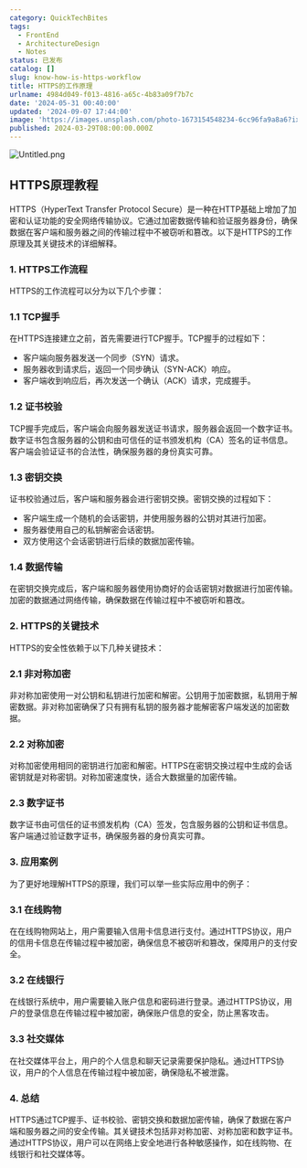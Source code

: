 ```yaml
---
category: QuickTechBites
tags:
  - FrontEnd
  - ArchitectureDesign
  - Notes
status: 已发布
catalog: []
slug: know-how-is-https-workflow
title: HTTPS的工作原理
urlname: 4984d049-f013-4816-a65c-4b83a09f7b7c
date: '2024-05-31 00:40:00'
updated: '2024-09-07 17:44:00'
image: 'https://images.unsplash.com/photo-1673154548234-6cc96fa9a8a6?ixlib=rb-4.0.3&q=85&fm=jpg&crop=entropy&cs=srgb'
published: 2024-03-29T08:00:00.000Z
---
```


![Untitled.png](https://prod-files-secure.s3.us-west-2.amazonaws.com/5d24fe63-e567-4804-86f9-9fdc62e13082/2950c759-0255-4c0a-becc-122aae8c82c0/Untitled.png?X-Amz-Algorithm=AWS4-HMAC-SHA256&X-Amz-Content-Sha256=UNSIGNED-PAYLOAD&X-Amz-Credential=ASIAZI2LB466WLGUE2KK%2F20250204%2Fus-west-2%2Fs3%2Faws4_request&X-Amz-Date=20250204T053615Z&X-Amz-Expires=3600&X-Amz-Security-Token=IQoJb3JpZ2luX2VjEA0aCXVzLXdlc3QtMiJGMEQCIHzFIUIqOP8GbuyZ8APX12vHYcVxlVOcgPCnUdMnPF5cAiBapM6lPELb1%2Bv3%2BQOnSAaS66d%2FuyF6t2XVPypgu4q%2FSCr%2FAwgmEAAaDDYzNzQyMzE4MzgwNSIMUspkGK0PDm5%2FNSSWKtwDlsTdlYPCBDveWOtVRhEArP8bxTEGew9B6WGCP7nf1GudAaIzOj5Gfybim2varGj44wQ2V%2BaSICfbR%2FSwrMIGMecKkcvAgHuPrtShoMoIfRM9eSInEyV6Kz9THu0guMufsGShhXVEk3sT8%2B71v%2Fw6Rz4%2BHcBunQPHXH77ueUSx8BwQsH7zRz%2BK7myySRgS6pXaZl8I4hgMhPZfOpmnsDkeqR9JZY9TRFjPW6cSnNT%2BhTHU76vkkAMPwr2OgbJA0PGBMPHv%2B%2BNHs8XSEPi7gHZVd4ZEw%2FgrYjeOU%2FCZ62ehJWi%2BVPjrgcN66MxsKuikm0ExRCx7h1Hm9bZ99RnNj1xpEy8a1RMmkNml3hr0jrnEozWDbd8LfKu3gNZ2%2BWa%2BCtQSXeR1lZ1abEUP2L2e0mwCqqUk2rRKQUgjn905OWpXoCU9Fe1wcsnJp350odfZr4S0jVcr%2BavWzJ8TlrxnsQUZzLWDNUpumLfjlw2z%2F5HLAcmswfe4oLjtUIcg%2FC0PaG9rxn6YJxaHxF%2FJ9CVzQNFayhKfE%2FuS%2FiX0DWVnP7bpIPd0XkXFzgDpPfrrQhpbXdFiM%2BUY%2BzeHJITuz3c6lX%2F%2FC0Rx7SbiC%2Bw1rzSgEnbv33xNxENhcYB3hZ0uvgw876GvQY6pgHzjOBlmNLRHPklfWK3NA7A68sK5AdT7hfSOKV6e3NGetkuXTVPIque4wVCjgAqvmsRbKVRwsV4i9RsV%2BJp%2BDQXLQJNJoBC9soyTiXOHCD5atDDXzkDCHftCvIvxPkg6MJz%2B%2BgmcJITrGVZ6npHldUTg%2FEWZNZ6rr9revRGLTd1OHcq1e9hJmvggZUXyGs%2BKnYBy2%2Bcp%2Bftc5mOmMfnwftYpjZ6mUIW&X-Amz-Signature=669842a3b5f5c0313323658bb7365d258a619a4f4255b7ab829c79ef4f0c0bdc&X-Amz-SignedHeaders=host&x-id=GetObject)


## HTTPS原理教程


HTTPS（HyperText Transfer Protocol Secure）是一种在HTTP基础上增加了加密和认证功能的安全网络传输协议。它通过加密数据传输和验证服务器身份，确保数据在客户端和服务器之间的传输过程中不被窃听和篡改。以下是HTTPS的工作原理及其关键技术的详细解释。


### 1. HTTPS工作流程


HTTPS的工作流程可以分为以下几个步骤：


### 1.1 TCP握手


在HTTPS连接建立之前，首先需要进行TCP握手。TCP握手的过程如下：

- 客户端向服务器发送一个同步（SYN）请求。
- 服务器收到请求后，返回一个同步确认（SYN-ACK）响应。
- 客户端收到响应后，再次发送一个确认（ACK）请求，完成握手。

### 1.2 证书校验


TCP握手完成后，客户端会向服务器发送证书请求，服务器会返回一个数字证书。数字证书包含服务器的公钥和由可信任的证书颁发机构（CA）签名的证书信息。客户端会验证证书的合法性，确保服务器的身份真实可靠。


### 1.3 密钥交换


证书校验通过后，客户端和服务器会进行密钥交换。密钥交换的过程如下：

- 客户端生成一个随机的会话密钥，并使用服务器的公钥对其进行加密。
- 服务器使用自己的私钥解密会话密钥。
- 双方使用这个会话密钥进行后续的数据加密传输。

### 1.4 数据传输


在密钥交换完成后，客户端和服务器使用协商好的会话密钥对数据进行加密传输。加密的数据通过网络传输，确保数据在传输过程中不被窃听和篡改。


### 2. HTTPS的关键技术


HTTPS的安全性依赖于以下几种关键技术：


### 2.1 非对称加密


非对称加密使用一对公钥和私钥进行加密和解密。公钥用于加密数据，私钥用于解密数据。非对称加密确保了只有拥有私钥的服务器才能解密客户端发送的加密数据。


### 2.2 对称加密


对称加密使用相同的密钥进行加密和解密。HTTPS在密钥交换过程中生成的会话密钥就是对称密钥。对称加密速度快，适合大数据量的加密传输。


### 2.3 数字证书


数字证书由可信任的证书颁发机构（CA）签发，包含服务器的公钥和证书信息。客户端通过验证数字证书，确保服务器的身份真实可靠。


### 3. 应用案例


为了更好地理解HTTPS的原理，我们可以举一些实际应用中的例子：


### 3.1 在线购物


在在线购物网站上，用户需要输入信用卡信息进行支付。通过HTTPS协议，用户的信用卡信息在传输过程中被加密，确保信息不被窃听和篡改，保障用户的支付安全。


### 3.2 在线银行


在线银行系统中，用户需要输入账户信息和密码进行登录。通过HTTPS协议，用户的登录信息在传输过程中被加密，确保账户信息的安全，防止黑客攻击。


### 3.3 社交媒体


在社交媒体平台上，用户的个人信息和聊天记录需要保护隐私。通过HTTPS协议，用户的个人信息在传输过程中被加密，确保隐私不被泄露。


### 4. 总结


HTTPS通过TCP握手、证书校验、密钥交换和数据加密传输，确保了数据在客户端和服务器之间的安全传输。其关键技术包括非对称加密、对称加密和数字证书。通过HTTPS协议，用户可以在网络上安全地进行各种敏感操作，如在线购物、在线银行和社交媒体等。

